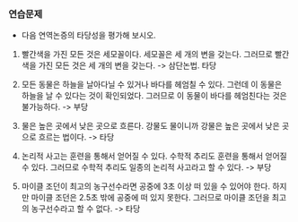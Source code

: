 ### 연습문제

- 다음 연역논증의 타당성을 평가해 보시오.

1. 빨간색을 가진 모든 것은 세모꼴이다. 세모꼴은 세 개의 변을 갖는다. 그러므로 빨간색을 가진 모든 것은 세 개의 변을 갖는다. -> 삼단논법. 타당

2. 모든 동물은 하늘을 날아다닐 수 있거나 바다를 헤엄칠 수 있다. 그런데 이 동물은 하늘을 날 수 있다는 것이 확인되었다. 그러므로 이 동물이 바다를 헤엄친다는 것은 불가능하다. -> 부당

3. 물은 높은 곳에서 낮은 곳으로 흐른다. 강물도 물이니까 강물은 높은 곳에서 낮은 곳으로 흐르는 법이다. -> 타당

4. 논리적 사고는 훈련을 통해서 얻어질 수 있다. 수학적 추리도 훈련을 통해서 얻어질 수 있다. 그러므로 수학적 추리도 일종의 논리적 사고라고 할 수 있다. -> 부당

5. 마이클 조던이 최고의 농구선수라면 공중에 3초 이상 떠 있을 수 있어야 한다. 하지만 마이클 조던은 2.5초 밖에 공중에 떠 있지 못한다. 그러므로 마이클 조던을 최고의 농구선수라고 할 수 없다. -> 타당
